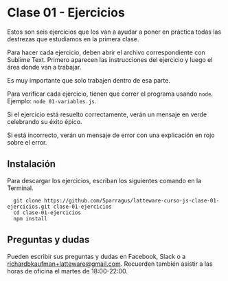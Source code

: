 # Clase 01 - Ejercicios

Estos son seis ejercicios que los van a ayudar a poner en práctica todas las destrezas que estudiamos en la primera clase.

Para hacer cada ejercicio, deben abrir el archivo correspondiente con Sublime Text. Primero aparecen las instrucciones del ejercicio y luego el área donde van a trabajar.

Es muy importante que solo trabajen dentro de esa parte.

Para verificar cada ejercicio, tienen que correr el programa usando `node`. Ejemplo: `node 01-variables.js`.

Si el ejercicio está resuelto correctamente, verán un mensaje en verde celebrando su éxito épico.

Si está incorrecto, verán un mensaje de error con una explicación en rojo sobre el error.

## Instalación

Para descargar los ejercicios, escriban los siguientes comando en la Terminal.
  
```
  git clone https://github.com/Sparragus/latteware-curso-js-clase-01-ejercicios.git clase-01-ejercicios
  cd clase-01-ejercicios
  npm install
```

## Preguntas y dudas
Pueden escribir sus preguntas y dudas en Facebook, Slack o a richardbkaufman+latteware@gmail.com. Recuerden también asistir a las horas de oficina el martes de 18:00-22:00.
